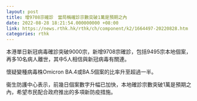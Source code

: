 ```yaml
---
layout: post
title: 增9708宗確診　當局稱確診宗數突破1萬是預期之內
date: 2022-08-28 18:21:54.000000000 +08:00
link: https://news.rthk.hk/rthk/ch/component/k2/1664497-20220828.htm
categories: rthk
---
```


本港單日新冠病毒確診突破9000宗，新增9708宗確診，包括9495宗本地個案，再多10名病人離世，其中5人相信與新冠病毒有關連。

懷疑變種病毒株Omicron BA.4或BA.5個案的比率升至超過一半。

衞生防護中心表示，前幾日個案數字升幅已加快，本地確診宗數突破1萬是預期之內，希望市民配合政府推出的多項新防疫措施。
